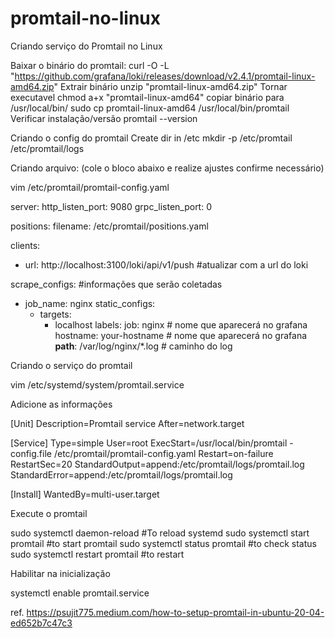 # promtail-no-linux

Criando serviço do Promtail no Linux

Baixar o binário do promtail:
curl -O -L "https://github.com/grafana/loki/releases/download/v2.4.1/promtail-linux-amd64.zip"
Extrair binário
unzip "promtail-linux-amd64.zip"
Tornar executavel
chmod a+x "promtail-linux-amd64"
copiar binário para /usr/local/bin/
sudo cp promtail-linux-amd64 /usr/local/bin/promtail
Verificar instalação/versão
promtail --version

Criando o config do promtail
Create dir in /etc
mkdir -p /etc/promtail /etc/promtail/logs

Criando arquivo: (cole o bloco abaixo e realize ajustes confirme necessário)

vim /etc/promtail/promtail-config.yaml

server:
  http_listen_port: 9080
  grpc_listen_port: 0

positions:
  filename: /etc/promtail/positions.yaml

clients:
  - url: http://localhost:3100/loki/api/v1/push #atualizar com a url do loki

scrape_configs: #informações que serão coletadas
- job_name: nginx
  static_configs:
  - targets:
      - localhost
    labels:
      job: nginx # nome que aparecerá no grafana
      hostname: your-hostname # nome que aparecerá no grafana
      __path__: /var/log/nginx/*.log # caminho do log

Criando o serviço do promtail

vim /etc/systemd/system/promtail.service

Adicione as informações

[Unit] 
Description=Promtail service 
After=network.target 
 
[Service] 
Type=simple 
User=root 
ExecStart=/usr/local/bin/promtail -config.file /etc/promtail/promtail-config.yaml 
Restart=on-failure 
RestartSec=20 
StandardOutput=append:/etc/promtail/logs/promtail.log 
StandardError=append:/etc/promtail/logs/promtail.log 
 
[Install] 
WantedBy=multi-user.target


Execute o promtail

sudo systemctl daemon-reload #To reload systemd
sudo systemctl start promtail #to start promtail
sudo systemctl status promtail #to check status
sudo systemctl restart promtail #to restart

Habilitar na inicialização 

systemctl enable promtail.service



ref. https://psujit775.medium.com/how-to-setup-promtail-in-ubuntu-20-04-ed652b7c47c3
